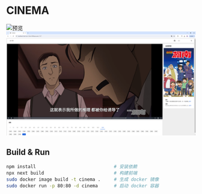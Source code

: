 # CINEMA

![预览](./images//preview1.png)
![预览](./images//preview2.png)

## Build & Run

```bash
npm install                             # 安装依赖
npx next build                          # 构建前端
sudo docker image build -t cinema .     # 生成 docker 镜像
sudo docker run -p 80:80 -d cinema      # 启动 docker 容器
```

